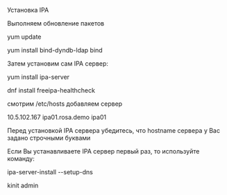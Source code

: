 Установка IPA

Выполняем обновление пакетов

yum update


yum install bind-dyndb-ldap bind

Затем установим сам IPA сервер:

yum install ipa-server


dnf install freeipa-healthcheck

смотрим /etc/hosts добавляем сервер 

10.5.102.167 ipa01.rosa.demo ipa01

Перед установкой IPA сервера убедитесь, что hostname сервера у Вас задано строчными буквами

Если Вы устанавливаете IPA сервер первый раз, то используйте команду:

ipa-server-install --setup-dns

kinit admin